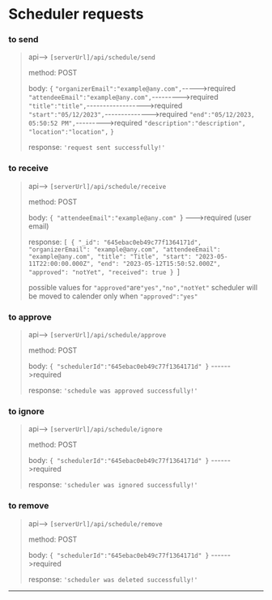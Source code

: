 # Scheduler requests
### to send
>api--> ``[serverUrl]/api/schedule/send``
>
>method: POST
>
>body:
``{``
   ``"organizerEmail":"example@any.com",``----->required
    ``"attendeeEmail":"example@any.com",``--------->required
   `` "title":"title",``------------------>required
    ``"start":"05/12/2023",``-------------->required
    ``"end":"05/12/2023, 05:50:52 PM",``--------->required
    ``"description":"description",``
    ``"location":"location",``
``}``
>
>response: ``'request sent successfully!'``

### to receive
>api--> ``[serverUrl]/api/schedule/receive``
>
>method: POST
>
>body:
``{
    "attendeeEmail":"example@any.com"
``} --->required  (user email)
>
>response:
``[
    {
        "_id": "645ebac0eb49c77f1364171d",
        "organizerEmail": "example@any.com",
        "attendeeEmail": "example@any.com",
        "title": "Title",
        "start": "2023-05-11T22:00:00.000Z",
        "end": "2023-05-12T15:50:52.000Z",
        "approved": "notYet",
        "received": true
    }
``]
>
>possible values for ``"approved"``are``"yes","no","notYet"``
>scheduler will be moved to calender only when ``"approved":"yes"``

### to approve
>api--> ``[serverUrl]/api/schedule/approve``
>
>method: POST
>
>body:
``{
    "schedulerId":"645ebac0eb49c77f1364171d"
  }`` ------>required
>
>response: ``'schedule was approved successfully!'``

### to ignore
>api--> ``[serverUrl]/api/schedule/ignore``
>
>method: POST
>
>body:
``{
    "schedulerId":"645ebac0eb49c77f1364171d"
  }`` ------>required
>
>response: ``'scheduler was ignored successfully!'``

### to remove
>api--> ``[serverUrl]/api/schedule/remove``
>
>method: POST
>
>body:
``{
    "schedulerId":"645ebac0eb49c77f1364171d"
  }`` ------>required
>
>response: ``'scheduler was deleted successfully!'``

---